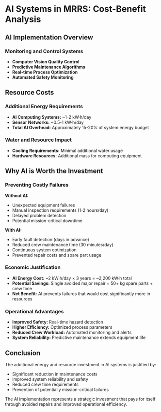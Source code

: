 # AI Systems in MRRS: Cost-Benefit Analysis

## AI Implementation Overview

### Monitoring and Control Systems
- **Computer Vision Quality Control**
- **Predictive Maintenance Algorithms**
- **Real-time Process Optimization**
- **Automated Safety Monitoring**

## Resource Costs

### Additional Energy Requirements
- **AI Computing Systems:** ~1-2 kW·h/day
- **Sensor Networks:** ~0.5-1 kW·h/day
- **Total AI Overhead:** Approximately 15-20% of system energy budget

### Water and Resource Impact
- **Cooling Requirements:** Minimal additional water usage
- **Hardware Resources:** Additional mass for computing equipment

## Why AI is Worth the Investment

### Preventing Costly Failures
**Without AI:**
- Unexpected equipment failures
- Manual inspection requirements (1-2 hours/day)
- Delayed problem detection
- Potential mission-critical downtime

**With AI:**
- Early fault detection (days in advance)
- Reduced crew maintenance time (30 minutes/day)
- Continuous system optimization
- Prevented repair costs and spare part usage

### Economic Justification
- **AI Energy Cost:** ~2 kW·h/day × 3 years = ~2,200 kW·h total
- **Potential Savings:** Single avoided major repair = 50+ kg spare parts + crew time
- **Net Benefit:** AI prevents failures that would cost significantly more in resources

### Operational Advantages
- **Improved Safety:** Real-time hazard detection
- **Higher Efficiency:** Optimized process parameters
- **Reduced Crew Workload:** Automated monitoring and alerts
- **System Reliability:** Predictive maintenance extends equipment life

## Conclusion
The additional energy and resource investment in AI systems is justified by:
- Significant reduction in maintenance costs
- Improved system reliability and safety
- Reduced crew time requirements
- Prevention of potentially mission-critical failures

The AI implementation represents a strategic investment that pays for itself through avoided repairs and improved operational efficiency.
